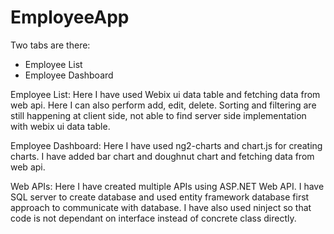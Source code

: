 # EmployeeApp

Two tabs are there:
 - Employee List 
 - Employee Dashboard
 
Employee List: Here I have used Webix ui data table and fetching data from web api. Here I can also perform add, edit, delete.
Sorting and filtering are still happening at client side, not able to find server side implementation with webix ui data table.

Employee Dashboard: Here I have used ng2-charts and chart.js for creating charts. I have added bar chart and doughnut chart and fetching data from web api.

Web APIs: Here I have created multiple APIs using ASP.NET Web API. I have SQL server to create database and used entity framework database first approach to communicate with database. I have also used ninject so that code is not dependant on interface instead of concrete class directly.

